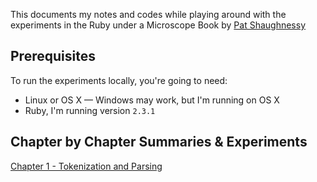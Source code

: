 This documents my notes and codes while playing around with the experiments in the Ruby under a Microscope Book by [Pat Shaughnessy](http://patshaughnessy.net/ruby-under-a-microscope)

## Prerequisites

To run the experiments locally, you're going to need:

  - Linux or OS X — Windows may work, but I'm running on OS X
  - Ruby, I'm running version  `2.3.1`

## Chapter by Chapter Summaries & Experiments

[Chapter 1 - Tokenization and Parsing](1_tokenization_and_parsing/README.md)
